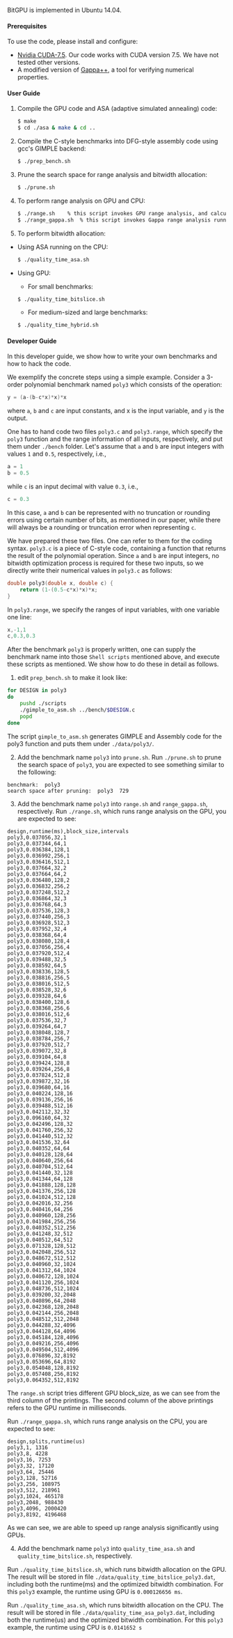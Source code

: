 BitGPU is implemented in Ubuntu 14.04.

#### Prerequisites
To use the code, please install and configure:
- [Nvidia CUDA-7.5](https://developer.nvidia.com/cuda-downloads). Our code works with CUDA version 7.5. We have not tested other versions.
- A modified version of [Gappa++](https://github.com/YeDeheng/gappa), a tool for verifying numerical properties.

#### User Guide
1. Compile the GPU code and ASA (adaptive simulated annealing) code:

    ```sh
    $ make
    $ cd ./asa & make & cd ..
    ```

2. Compile the C-style benchmarks into DFG-style assembly code using gcc's GIMPLE backend:

    ```sh
    $ ./prep_bench.sh
    ```
3. Prune the search space for range analysis and bitwidth allocation:

    ```sh
    $ ./prune.sh
    ```

4. To perform range analysis on GPU and CPU:

    ```sh
    $ ./range.sh    % this script invokes GPU range analysis, and calculates the GPU runtime.
    $ ./range_gappa.sh  % this script invokes Gappa range analysis running on the CPU, and calculates the CPU runtime, which is compared to the above GPU runtime.
    ```
5. To perform bitwidth allocation:
  * Using ASA running on the CPU:

    ```sh
    $ ./quality_time_asa.sh
    ```
  * Using GPU: 
    - For small benchmarks:

    ```sh
    $ ./quality_time_bitslice.sh
    ```

    - For medium-sized and large benchmarks:

    ```sh
    $ ./quality_time_hybrid.sh
    ```

#### Developer Guide

In this developer guide, we show how to write your own benchmarks and how to hack the code. 

We exemplify the concrete steps using a simple example. 
Consider a 3-order polynomial benchmark named `poly3` which consists of the operation: 
    
``` c++
y = (a-(b-c*x)*x)*x
```

where `a`, `b` and `c` are input constants, and x is the input variable, and `y` is the output. 

One has to hand code two files `poly3.c` and `poly3.range`, which specify the `poly3` function and the range information of all inputs, respectively, and put them under `./bench` folder.
Let's assume that `a` and `b` are input integers with values `1` and `0.5`, respectively, i.e.,
    
``` c++
a = 1 
b = 0.5
```

while `c` is an input decimal with value `0.3`, i.e.,
    
``` c++
c = 0.3
```

In this case, `a` and `b` can be represented with no truncation or rounding errors using certain number of bits, as mentioned in our paper, while there will always be a rounding or truncation error when representing `c`. 

We have prepared these two files. One can refer to them for the coding syntax. `poly3.c` is a piece of C-style code, containing a function that returns the result of the polynomial operation. Since `a` and `b` are input integers, no bitwidth optimization process is required for these two inputs, so we directly write their numerical values in `poly3.c` as follows: 
    
``` c++
double poly3(double x, double c) {
    return (1-(0.5-c*x)*x)*x;
}
```

In `poly3.range`, we specify the ranges of input variables, with one variable one line: 
    
``` c++
x,-1,1
c,0.3,0.3
```

After the benchmark `poly3` is properly written, one can supply the benchmark name into those `Shell scripts` mentioned above, and execute these scripts as mentioned. We show how to do these in detail as follows. 

1. edit `prep_bench.sh` to make it look like: 

  ``` sh
  for DESIGN in poly3
  do
      pushd ./scripts
      ./gimple_to_asm.sh ../bench/$DESIGN.c
      popd
  done
  ```

  The script `gimple_to_asm.sh` generates GIMPLE and Assembly code for the poly3 function and puts them under `./data/poly3/`. 

2. Add the benchmark name `poly3` into `prune.sh`. Run `./prune.sh` to prune the search space of `poly3`, you are expected to see something similar to the following: 

  ```
  benchmark:  poly3
  search space after pruning:  poly3  729
  ```

3. Add the benchmark name `poly3` into `range.sh` and `range_gappa.sh`, respectively. 
  Run `./range.sh`, which runs range analysis on the GPU, you are expected to see: 

  ```
  design,runtime(ms),block_size,intervals
  poly3,0.037056,32,1
  poly3,0.037344,64,1
  poly3,0.036384,128,1
  poly3,0.036992,256,1
  poly3,0.036416,512,1
  poly3,0.037664,32,2
  poly3,0.037664,64,2
  poly3,0.036480,128,2
  poly3,0.036832,256,2
  poly3,0.037248,512,2
  poly3,0.036864,32,3
  poly3,0.036768,64,3
  poly3,0.037536,128,3
  poly3,0.037440,256,3
  poly3,0.036928,512,3
  poly3,0.037952,32,4
  poly3,0.038368,64,4
  poly3,0.038080,128,4
  poly3,0.037056,256,4
  poly3,0.037920,512,4
  poly3,0.039488,32,5
  poly3,0.038592,64,5
  poly3,0.038336,128,5
  poly3,0.038816,256,5
  poly3,0.038016,512,5
  poly3,0.038528,32,6
  poly3,0.039328,64,6
  poly3,0.038400,128,6
  poly3,0.038368,256,6
  poly3,0.038016,512,6
  poly3,0.037536,32,7
  poly3,0.039264,64,7
  poly3,0.038048,128,7
  poly3,0.038784,256,7
  poly3,0.037920,512,7
  poly3,0.039072,32,8
  poly3,0.039104,64,8
  poly3,0.039424,128,8
  poly3,0.039264,256,8
  poly3,0.037824,512,8
  poly3,0.039872,32,16
  poly3,0.039680,64,16
  poly3,0.040224,128,16
  poly3,0.039136,256,16
  poly3,0.039488,512,16
  poly3,0.042112,32,32
  poly3,0.096160,64,32
  poly3,0.042496,128,32
  poly3,0.041760,256,32
  poly3,0.041440,512,32
  poly3,0.041536,32,64
  poly3,0.040352,64,64
  poly3,0.040128,128,64
  poly3,0.040640,256,64
  poly3,0.040704,512,64
  poly3,0.041440,32,128
  poly3,0.041344,64,128
  poly3,0.041888,128,128
  poly3,0.041376,256,128
  poly3,0.041024,512,128
  poly3,0.042016,32,256
  poly3,0.040416,64,256
  poly3,0.040960,128,256
  poly3,0.041984,256,256
  poly3,0.040352,512,256
  poly3,0.041248,32,512
  poly3,0.040512,64,512
  poly3,0.071328,128,512
  poly3,0.042048,256,512
  poly3,0.048672,512,512
  poly3,0.040960,32,1024
  poly3,0.041312,64,1024
  poly3,0.040672,128,1024
  poly3,0.041120,256,1024
  poly3,0.048736,512,1024
  poly3,0.039200,32,2048
  poly3,0.040896,64,2048
  poly3,0.042368,128,2048
  poly3,0.042144,256,2048
  poly3,0.048512,512,2048
  poly3,0.044288,32,4096
  poly3,0.044128,64,4096
  poly3,0.045184,128,4096
  poly3,0.049216,256,4096
  poly3,0.049504,512,4096
  poly3,0.076896,32,8192
  poly3,0.053696,64,8192
  poly3,0.054048,128,8192
  poly3,0.057408,256,8192
  poly3,0.064352,512,8192
  ```

  The `range.sh` script tries different GPU block_size, as we can see from the third column of the printings. The second column of the above printings refers to the GPU runtime in milliseconds. 

  Run `./range_gappa.sh`, which runs range analysis on the CPU, you are expected to see: 

  ```
  design,splits,runtime(us)
  poly3,1, 1316 
  poly3,8, 4228 
  poly3,16, 7253 
  poly3,32, 17120 
  poly3,64, 25446 
  poly3,128, 52716 
  poly3,256, 108975 
  poly3,512, 218961 
  poly3,1024, 465178 
  poly3,2048, 988430 
  poly3,4096, 2000420 
  poly3,8192, 4196468 
  ```

  As we can see, we are able to speed up range analysis significantly using GPUs.  

4. Add the benchmark name `poly3` into `quality_time_asa.sh` and `quality_time_bitslice.sh`, respectively. 

  Run `./quality_time_bitslice.sh`, which runs bitwidth allocation on the GPU. The result will be stored in file `./data/quality_time_bitslice_poly3.dat`, including both the runtime(ms) and the optimized bitwidth combination. For this `poly3` example, the runtime using GPU is `0.000126656 ms`. 

  Run `./quality_time_asa.sh`, which runs bitwidth allocation on the CPU. The result will be stored in file `./data/quality_time_asa_poly3.dat`, including both the runtime(us) and the optimized bitwidth combination. For this `poly3` example, the runtime using CPU is `0.0141652 s`
